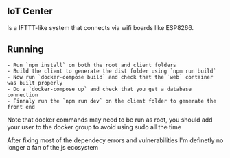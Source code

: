 ## IoT Center
Is a IFTTT-like system that connects via wifi boards like ESP8266.
## Running
    - Run `npm install` on both the root and client folders
    - Build the client to generate the dist folder using `npm run build`
    - Now run `docker-compose build` and check that the `web` container was built properly
    - Do a `docker-compose up` and check that you get a database connection
    - Finnaly run the `npm run dev` on the client folder to generate the front end

Note that docker commands may need to be run as root, you should add your user to the docker group to avoid using sudo all the time

After fixing most of the dependecy errors and vulnerabilities I'm definetly no longer a fan of the js ecosystem
